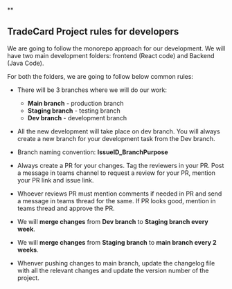 \*\*

## TradeCard Project rules for developers

We are going to follow the monorepo approach for our development.
We will have two main development folders: frontend (React code) and Backend (Java Code).

For both the folders, we are going to follow below common rules:

- There will be 3 branches where we will do our work:

  - **Main branch** - production branch
  - **Staging branch** - testing branch
  - **Dev branch** - development branch

- All the new development will take place on dev branch. You will always create a new branch for your development task from the Dev branch.
- Branch naming convention: **IssueID_BranchPurpose**
- Always create a PR for your changes. Tag the reviewers in your PR. Post a message in teams channel to request a review for your PR, mention your PR link and issue link.
- Whoever reviews PR must mention comments if needed in PR and send a message in teams thread for the same. If PR looks good, mention in teams thread and approve the PR.
- We will **merge changes** from **Dev branch** to **Staging branch every week**.
- We will **merge changes** from **Staging branch** to **main branch every 2 weeks**.
- Whenver pushing changes to main branch, update the changelog file with all the relevant changes and update the version number of the project.
